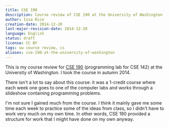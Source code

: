 ```yaml
---
title: CSE 190
description: Course review of CSE 190 at the University of Washington
author: Issa Rice
creation-date: 2014-12-20
last-major-revision-date: 2014-12-20
language: English
status: draft
license: CC BY
tags: uw course review, cs
aliases: cse-190-at-the-university-of-washington
---
```


This is my course review for [CSE 190](http://courses.cs.washington.edu/courses/cse142/14au/labs.shtml) (programming lab for CSE 142) at the University of Washington.
I took the course in autumn 2014.

There isn't a lot to say about this course: it was a 1-credit course where each week one goes to one of the computer labs and works through a slideshow containing programming problems.

I'm not sure I gained much from the course.
I think it mainly gave me some time each week to practice some of the ideas from class, so I didn't have to work very much on my own time.
In other words, CSE 190 provided a structure for work that I might have done on my own anyway.
